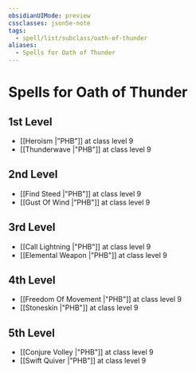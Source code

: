 ```yaml
---
obsidianUIMode: preview
cssclasses: json5e-note
tags:
  - spell/list/subclass/oath-of-thunder
aliases:
  - Spells for Oath of Thunder
---
```

# Spells for Oath of Thunder

## 1st Level

- [[Heroism \|"PHB"]] at class level 9
- [[Thunderwave \|"PHB"]] at class level 9

## 2nd Level

- [[Find Steed \|"PHB"]] at class level 9
- [[Gust Of Wind \|"PHB"]] at class level 9

## 3rd Level

- [[Call Lightning \|"PHB"]] at class level 9
- [[Elemental Weapon \|"PHB"]] at class level 9

## 4th Level

- [[Freedom Of Movement \|"PHB"]] at class level 9
- [[Stoneskin \|"PHB"]] at class level 9

## 5th Level

- [[Conjure Volley \|"PHB"]] at class level 9
- [[Swift Quiver \|"PHB"]] at class level 9
